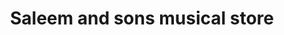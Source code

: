 ---
title: "Saleem and sons musical store"
url: /karachi/saleem-and-sons-musical-store/
shop: musical instrument
---